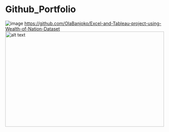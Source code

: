 # Github_Portfolio
![image](https://github.com/OlaBanjoko/Github_Portfolio/assets/168830034/7f23b79b-4f8d-4334-ac7a-57b3126509df)
https://github.com/OlaBanjoko/Excel-and-Tableau-project-using-Wealth-of-Nation-Dataset
[<img src="https://github.com/OlaBanjoko/Github_Portfolio/assets/168830034/7f23b79b-4f8d-4334-ac7a-57b3126509df" alt="alt text" width="500" height="300">](https://github.com/OlaBanjoko/Excel-and-Tableau-project-using-Wealth-of-Nation-Dataset)
